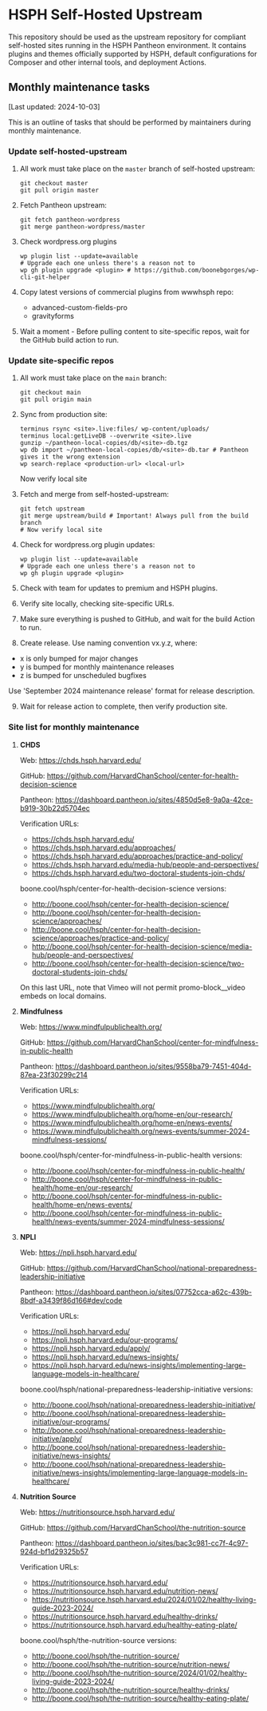 # HSPH Self-Hosted Upstream

This repository should be used as the upstream repository for compliant self-hosted sites running in the HSPH Pantheon environment. It contains plugins and themes officially supported by HSPH, default configurations for Composer and other internal tools, and deployment Actions.

## Monthly maintenance tasks

[Last updated: 2024-10-03]

This is an outline of tasks that should be performed by maintainers during monthly maintenance.

### Update self-hosted-upstream

1. All work must take place on the `master` branch of self-hosted upstream:

    ```
    git checkout master
    git pull origin master
    ```

2. Fetch Pantheon upstream:

    ```
    git fetch pantheon-wordpress
    git merge pantheon-wordpress/master
    ```

3. Check wordpress.org plugins

    ```
    wp plugin list --update=available
    # Upgrade each one unless there's a reason not to
    wp gh plugin upgrade <plugin> # https://github.com/boonebgorges/wp-cli-git-helper
    ```

4. Copy latest versions of commercial plugins from wwwhsph repo:

    - advanced-custom-fields-pro
    - gravityforms

5. Wait a moment - Before pulling content to site-specific repos, wait for the GitHub build action to run.

### Update site-specific repos

1. All work must take place on the `main` branch:

    ```
    git checkout main
    git pull origin main
    ```

2. Sync from production site:

    ```
    terminus rsync <site>.live:files/ wp-content/uploads/
    terminus local:getLiveDB --overwrite <site>.live
    gunzip ~/pantheon-local-copies/db/<site>-db.tgz
    wp db import ~/pantheon-local-copies/db/<site>-db.tar # Pantheon gives it the wrong extension
    wp search-replace <production-url> <local-url>
    ```

    Now verify local site

3. Fetch and merge from self-hosted-upstream:

    ```
    git fetch upstream
    git merge upstream/build # Important! Always pull from the build branch
    # Now verify local site
    ```

4. Check for wordpress.org plugin updates:

    ```
    wp plugin list --update=available
    # Upgrade each one unless there's a reason not to
    wp gh plugin upgrade <plugin>
    ```

5. Check with team for updates to premium and HSPH plugins.

6. Verify site locally, checking site-specific URLs.

7. Make sure everything is pushed to GitHub, and wait for the build Action to run.

8. Create release. Use naming convention vx.y.z, where:
  - x is only bumped for major changes
  - y is bumped for monthly maintenance releases
  - z is bumped for unscheduled bugfixes

  Use 'September 2024 maintenance release' format for release description.

9. Wait for release action to complete, then verify production site.

### Site list for monthly maintenance

1. __CHDS__

    Web: https://chds.hsph.harvard.edu/
    
    GitHub: https://github.com/HarvardChanSchool/center-for-health-decision-science
    
    Pantheon: https://dashboard.pantheon.io/sites/4850d5e8-9a0a-42ce-b919-30b22d5704ec
    
    Verification URLs:
    - https://chds.hsph.harvard.edu/
    - https://chds.hsph.harvard.edu/approaches/
    - https://chds.hsph.harvard.edu/approaches/practice-and-policy/
    - https://chds.hsph.harvard.edu/media-hub/people-and-perspectives/
    - https://chds.hsph.harvard.edu/two-doctoral-students-join-chds/
    
    boone.cool/hsph/center-for-health-decision-science versions:
    - http://boone.cool/hsph/center-for-health-decision-science/
    - http://boone.cool/hsph/center-for-health-decision-science/approaches/
    - http://boone.cool/hsph/center-for-health-decision-science/approaches/practice-and-policy/
    - http://boone.cool/hsph/center-for-health-decision-science/media-hub/people-and-perspectives/
    - http://boone.cool/hsph/center-for-health-decision-science/two-doctoral-students-join-chds/
    
    On this last URL, note that Vimeo will not permit promo-block__video embeds on local domains.

2. __Mindfulness__

    Web: https://www.mindfulpublichealth.org/
    
    GitHub: https://github.com/HarvardChanSchool/center-for-mindfulness-in-public-health
    
    Pantheon: https://dashboard.pantheon.io/sites/9558ba79-7451-404d-87ea-23f30299c214
    
    Verification URLs:
    - https://www.mindfulpublichealth.org/
    - https://www.mindfulpublichealth.org/home-en/our-research/
    - https://www.mindfulpublichealth.org/home-en/news-events/
    - https://www.mindfulpublichealth.org/news-events/summer-2024-mindfulness-sessions/
    
    boone.cool/hsph/center-for-mindfulness-in-public-health versions:
    - http://boone.cool/hsph/center-for-mindfulness-in-public-health/
    - http://boone.cool/hsph/center-for-mindfulness-in-public-health/home-en/our-research/
    - http://boone.cool/hsph/center-for-mindfulness-in-public-health/home-en/news-events/
    - http://boone.cool/hsph/center-for-mindfulness-in-public-health/news-events/summer-2024-mindfulness-sessions/

3. __NPLI__

    Web: https://npli.hsph.harvard.edu/
    
    GitHub: https://github.com/HarvardChanSchool/national-preparedness-leadership-initiative
    
    Pantheon: https://dashboard.pantheon.io/sites/07752cca-a62c-439b-8bdf-a3439f86d166#dev/code
    
    Verification URLs:
    - https://npli.hsph.harvard.edu/
    - https://npli.hsph.harvard.edu/our-programs/
    - https://npli.hsph.harvard.edu/apply/
    - https://npli.hsph.harvard.edu/news-insights/
    - https://npli.hsph.harvard.edu/news-insights/implementing-large-language-models-in-healthcare/
    
    boone.cool/hsph/national-preparedness-leadership-initiative versions:
    - http://boone.cool/hsph/national-preparedness-leadership-initiative/
    - http://boone.cool/hsph/national-preparedness-leadership-initiative/our-programs/
    - http://boone.cool/hsph/national-preparedness-leadership-initiative/apply/
    - http://boone.cool/hsph/national-preparedness-leadership-initiative/news-insights/
    - http://boone.cool/hsph/national-preparedness-leadership-initiative/news-insights/implementing-large-language-models-in-healthcare/


4. __Nutrition Source__

    Web: https://nutritionsource.hsph.harvard.edu/
    
    GitHub: https://github.com/HarvardChanSchool/the-nutrition-source
    
    Pantheon: https://dashboard.pantheon.io/sites/bac3c981-cc7f-4c97-924d-bf1d29325b57
    
    Verification URLs:
    - https://nutritionsource.hsph.harvard.edu/
    - https://nutritionsource.hsph.harvard.edu/nutrition-news/
    - https://nutritionsource.hsph.harvard.edu/2024/01/02/healthy-living-guide-2023-2024/
    - https://nutritionsource.hsph.harvard.edu/healthy-drinks/
    - https://nutritionsource.hsph.harvard.edu/healthy-eating-plate/
    
    boone.cool/hsph/the-nutrition-source versions:
    - http://boone.cool/hsph/the-nutrition-source/
    - http://boone.cool/hsph/the-nutrition-source/nutrition-news/
    - http://boone.cool/hsph/the-nutrition-source/2024/01/02/healthy-living-guide-2023-2024/
    - http://boone.cool/hsph/the-nutrition-source/healthy-drinks/
    - http://boone.cool/hsph/the-nutrition-source/healthy-eating-plate/
